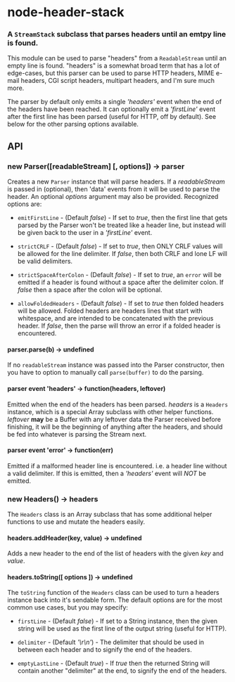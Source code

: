 node-header-stack
=================
### A `StreamStack` subclass that parses headers until an emtpy line is found.


This module can be used to parse "headers" from a `ReadableStream` until an empty
line is found. "headers" is a somewhat broad term that has a lot of edge-cases,
but this parser can be used to parse HTTP headers, MIME e-mail headers, CGI script
headers, multipart headers, and I'm sure much more.

The parser by default only emits a single _'headers'_ event when the end of the
headers have been reached. It can optionally emit a _'firstLine'_ event after the
first line has been parsed (useful for HTTP, off by default). See below for the
other parsing options available.


API
---

### new Parser([readableStream] [, options]) -> parser

Creates a new `Parser` instance that will parse headers. If a _readableStream_ is passed
in (optional), then 'data' events from it will be used to parse the header. An
optional _options_ argument may also be provided. Recognized options are:

  - `emitFirstLine` - (Default _false_) - If set to _true_, then the first line
       that gets parsed by the Parser won't be treated like a header line, but
       instead will be given back to the user in a _'firstLine'_ event.

  - `strictCRLF` - (Default _false_) - If set to _true_, then ONLY CRLF values
       will be allowed for the line delimiter. If _false_, then both CRLF and
       lone LF will be valid delimiters.

  - `strictSpaceAfterColon` - (Default _false_) - If set to _true_, an `error`
       will be emitted if a header is found without a space after the delimiter
       colon. If _false_ then a space after the colon will be optional.

  - `allowFoldedHeaders` - (Default _false_) - If set to _true_ then folded headers
       will be allowed. Folded headers are headers lines that start with whitespace,
       and are intended to be concatenated with the previous header. If _false_, then
       the parse will throw an error if a folded header is encountered.


#### parser.parse(b) -> undefined

If no `readableStream` instance was passed into the Parser constructor, then you
have to option to manually call `parse(buffer)` to do the parsing.


#### parser event 'headers' -> function(headers, leftover)

Emitted when the end of the headers has been parsed. _headers_ is a `Headers` instance,
which is a special Array subclass with other helper functions. _leftover_ __may__ be
a Buffer with any leftover data the Parser received before finishing, it will be the
beginning of anything after the headers, and should be fed into whatever is parsing
the Stream next.


#### parser event 'error' -> function(err)

Emitted if a malformed header line is encountered. i.e. a header line without a
valid delimiter. If this is emitted, then a _'headers'_ event will _NOT_ be emitted.


### new Headers() -> headers

The `Headers` class is an Array subclass that has some additional helper functions
to use and mutate the headers easily.


#### headers.addHeader(key, value) -> undefined

Adds a new header to the end of the list of headers with the given _key_ and _value_.


#### headers.toString([ options ]) -> undefined

The `toString` function of the `Headers` class can be used to turn a headers instance
back into it's sendable form. The default options are for the most common use cases,
but you may specify:

  - `firstLine` - (Default _false_) - If set to a String instance, then the given string
       will be used as the first line of the output string (useful for HTTP).

  - `delimiter` - (Default _'\\r\\n'_) - The delimiter that should be used in between
       each header and to signify the end of the headers.

  - `emptyLastLine` - (Default _true_) - If _true_ then the returned String will contain
       another "delimiter" at the end, to signify the end of the headers.



[Node]: http://nodejs.org
